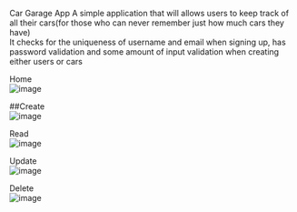 Car Garage App 
A simple application that will allows users to keep track of all their cars(for those who can never remember just how much cars they have)  
It checks for the uniqueness of username and email when signing up, has password validation and some amount of input validation when creating either users or cars  

Home  
![image](https://user-images.githubusercontent.com/56775968/74349035-a6a25d80-4d81-11ea-8a5c-2ec8c3139d20.png)

##Create  
![image](https://user-images.githubusercontent.com/56775968/74349336-1d3f5b00-4d82-11ea-8615-fc62f44b4e59.png)

Read  
![image](https://user-images.githubusercontent.com/56775968/74349650-8626d300-4d82-11ea-89b1-37fc13f6479d.png)


Update  
![image](https://user-images.githubusercontent.com/56775968/74349168-d2254800-4d81-11ea-917f-3f11f57bc880.png)

Delete  
![image](https://user-images.githubusercontent.com/56775968/74349243-f41eca80-4d81-11ea-9170-1432e5f2bc8e.png)


